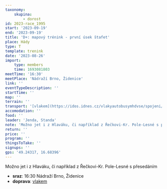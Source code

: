 ```yaml
---
taxonomy:
    skupina:
        - dorost
id: 2023-race_1995
start: '2023-09-19'
end: '2023-09-19'
title: 'D+: mapový trénink - první úsek štafet'
place: Hády
type: T
template: trenink
date: '2023-08-26'
import:
    type: members
    time: 1693081803
meetTime: '16:30'
meetPlace: 'Nádraží Brno, Židenice'
link: ''
eventTypeDescription: ''
startTime: ''
map: ''
terrain: ''
transport: '[vlakem](https://idos.idnes.cz/vlakyautobusymhdvse/spojeni/prehled/?p=Fyb5SSWpsOpfNdTbad2ENBBhbcX7GhLt3yURLMoZoZfgpeDeij56MK2i.YcYegIuE2fWED:T0Ea9v.7f1LOsGg--)'
accomodation: ''
food: ''
leader: 'Jenda, Standa'
note: 'Možno jet i z Hlaváku, či například z Řečkovi-Kr. Pole-Lesné s přesedáním'
return: ''
price: ''
program: ''
thingsToTake: ''
signups: ''
gps: '49.24317, 16.68396'
---
```


Možno jet i z Hlaváku, či například z Řečkovi-Kr. Pole-Lesné s přesedáním
* **sraz**: 16:30 Nádraží Brno, Židenice
* **doprava**: [vlakem](https://idos.idnes.cz/vlakyautobusymhdvse/spojeni/prehled/?p=Fyb5SSWpsOpfNdTbad2ENBBhbcX7GhLt3yURLMoZoZfgpeDeij56MK2i.YcYegIuE2fWED:T0Ea9v.7f1LOsGg--)
